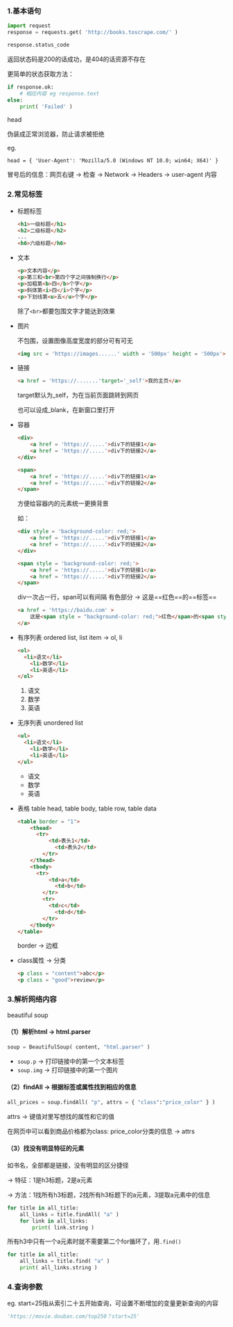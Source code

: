 ### 1.基本语句

~~~python
import request
response = requests.get( 'http://books.toscrape.com/' )

response.status_code
~~~

返回状态码是200的话成功，是404的话资源不存在

更简单的状态获取方法：

~~~python
if response.ok:
	# 相应内容 eg response.text
else:
	print( 'Failed' )
~~~

head

伪装成正常浏览器，防止请求被拒绝

eg.

~~~
head = { 'User-Agent': 'Mozilla/5.0 (Windows NT 10.0; win64; X64)' }
~~~

冒号后的信息：网页右键 -> 检查 -> Network -> Headers ->  user-agent 内容

### 2.常见标签

- 标题标签

  ~~~html
  <h1>一级标题</h1>
  <h2>二级标题</h2>
  ...
  <h6>六级标题</h6>
  ~~~

- 文本

  ~~~html
  <p>文本内容</p>
  <p>第三和<br>第四个字之间强制换行</p>
  <p>加粗第<b>四</b>个字</p>
  <p>斜体第<i>四</i>个字</p>
  <p>下划线第<u>五</u>个字</p>
  ~~~

  除了`<br>`都要包围文字才能达到效果

- 图片

  不包围，设置图像高度宽度的部分可有可无

  ~~~html
  <img src = 'https://images......' width = '500px' height = '500px'>
  ~~~

- 链接

  ~~~html
  <a href = 'https://.......'target='_self'>我的主页</a>
  ~~~

  target默认为_self，为在当前页面跳转到网页

  也可以设成_blank，在新窗口里打开
  
- 容器

  ~~~html
  <div>
      <a href = 'https://.....'>div下的链接1</a>
      <a href = 'https://.....'>div下的链接2</a>
  </div>
  
  <span>
      <a href = 'https://.....'>div下的链接1</a>
      <a href = 'https://.....'>div下的链接2</a>
  </span>
  ~~~

  方便给容器内的元素统一更换背景

  如：

  ~~~html
  <div style = 'background-color: red;'>
      <a href = 'https://.....'>div下的链接1</a>
      <a href = 'https://.....'>div下的链接2</a>
  </div>
  
  <span style = 'background-color: red;'>
      <a href = 'https://.....'>div下的链接1</a>
      <a href = 'https://.....'>div下的链接2</a>
  </span>
  ~~~

  div一次占一行，span可以有间隔  有色部分 -> 这是==红色==的==标签==

  ~~~html
  <a href = 'https://baidu.com' >
      这是<span style = "background-color: red;">红色</span>的<span style = "background-color: red;">标签</span>
  </a>
  ~~~

- 有序列表 ordered list, list item -> ol, li

  ~~~html
  <ol>
  	<li>语文</li>
      <li>数学</li>
      <li>英语</li>
  </ol>
  ~~~

  1. 语文
  2. 数学
  3. 英语

- 无序列表 unordered list

  ~~~html
  <ul>
  	<li>语文</li>
      <li>数学</li>
      <li>英语</li>
  </ul>
  ~~~

  - 语文
  - 数学
  - 英语

- 表格  table head, table body, table row, table data

  ~~~html
  <table border = "1">
      <thead>
      	<tr>
          	<td>表头1</td>
              <td>表头2</td>
          </tr>
      </thead>
      <tbody>
      	<tr>
          	<td>a</td>
              <td>b</td>
          </tr>
          <tr>
          	<td>c</td>
              <td>d</td>
          </tr>
      </tbody>
  </table>
  ~~~

  border -> 边框

- class属性 -> 分类

  ~~~html
  <p class = "content">abc</p>
  <p class = "good">review</p>
  ~~~

  

### 3.解析网络内容

beautiful soup

#### （1）解析html -> html.parser

~~~python
soup = BeautifulSoup( content, "html.parser" )
~~~

- `soup.p` -> 打印链接中的第一个文本标签
- `soup.img` -> 打印链接中的第一个图片

#### （2）findAll -> 根据标签或属性找到相应的信息

~~~python
all_prices = soup.findAll( "p", attrs = { "class":"price_color" } )
~~~

attrs -> 键值对里写想找的属性和它的值

在网页中可以看到商品价格都为class: price_color分类的信息 -> attrs

#### （3）找没有明显特征的元素

如书名，全部都是链接，没有明显的区分捷径

-> 特征：1是h3标题，2是a元素

-> 方法：1找所有h3标题，2找所有h3标题下的a元素，3提取a元素中的信息

~~~python
for title in all_title:
	all_links = title.findAll( "a" )
	for link in all_links:
		print( link.string )
~~~

所有h3中只有一个a元素时就不需要第二个for循环了，用`.find()`

~~~python
for title in all_title:
	all_links = title.find( "a" )
	print( all_links.string )
~~~

### 4.查询参数

eg. start=25指从索引二十五开始查询，可设置不断增加的变量更新查询的内容

~~~python
'https://movie.douban.com/top250？start=25'
~~~

